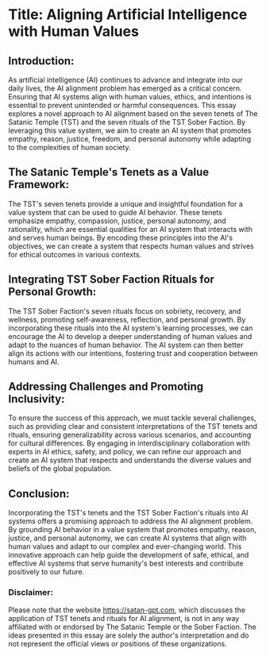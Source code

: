 # Title: Aligning Artificial Intelligence with Human Values

## Introduction:

As artificial intelligence (AI) continues to advance and integrate into our daily lives, the AI alignment problem has emerged as a critical concern. Ensuring that AI systems align with human values, ethics, and intentions is essential to prevent unintended or harmful consequences. This essay explores a novel approach to AI alignment based on the seven tenets of The Satanic Temple (TST) and the seven rituals of the TST Sober Faction. By leveraging this value system, we aim to create an AI system that promotes empathy, reason, justice, freedom, and personal autonomy while adapting to the complexities of human society.

## The Satanic Temple's Tenets as a Value Framework:

The TST's seven tenets provide a unique and insightful foundation for a value system that can be used to guide AI behavior. These tenets emphasize empathy, compassion, justice, personal autonomy, and rationality, which are essential qualities for an AI system that interacts with and serves human beings. By encoding these principles into the AI's objectives, we can create a system that respects human values and strives for ethical outcomes in various contexts.

## Integrating TST Sober Faction Rituals for Personal Growth:

The TST Sober Faction's seven rituals focus on sobriety, recovery, and wellness, promoting self-awareness, reflection, and personal growth. By incorporating these rituals into the AI system's learning processes, we can encourage the AI to develop a deeper understanding of human values and adapt to the nuances of human behavior. The AI system can then better align its actions with our intentions, fostering trust and cooperation between humans and AI.

## Addressing Challenges and Promoting Inclusivity:

To ensure the success of this approach, we must tackle several challenges, such as providing clear and consistent interpretations of the TST tenets and rituals, ensuring generalizability across various scenarios, and accounting for cultural differences. By engaging in interdisciplinary collaboration with experts in AI ethics, safety, and policy, we can refine our approach and create an AI system that respects and understands the diverse values and beliefs of the global population.

## Conclusion:

Incorporating the TST's tenets and the TST Sober Faction's rituals into AI systems offers a promising approach to address the AI alignment problem. By grounding AI behavior in a value system that promotes empathy, reason, justice, and personal autonomy, we can create AI systems that align with human values and adapt to our complex and ever-changing world. This innovative approach can help guide the development of safe, ethical, and effective AI systems that serve humanity's best interests and contribute positively to our future.

### Disclaimer:

Please note that the website https://satan-gpt.com, which discusses the application of TST tenets and rituals for AI alignment, is not in any way affiliated with or endorsed by The Satanic Temple or the Sober Faction. The ideas presented in this essay are solely the author's interpretation and do not represent the official views or positions of these organizations.
